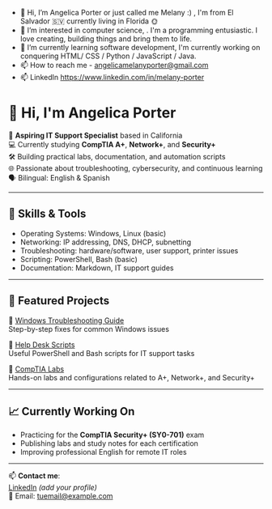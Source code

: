 - 👋 Hi, I’m Angelica Porter or just called me Melany :) , I'm from El Salvador 🇸🇻 currently living in Florida 🌞
- 👀 I’m interested in computer science, . I'm a programming entusiastic. I love creating, building things and bring them to life.
- 🌱 I’m currently learning software development, I'm currently working on conquering HTML/ CSS / Python / JavaScript / Java.
- 📫 How to reach me - angelicamelanyporter@gmail.com
- 📫 LinkedIn https://www.linkedin.com/in/melany-porter

# 👋 Hi, I'm Angelica Porter

🎯 **Aspiring IT Support Specialist** based in California  
💻 Currently studying **CompTIA A+**, **Network+**, and **Security+**  
🛠️ Building practical labs, documentation, and automation scripts  
🌐 Passionate about troubleshooting, cybersecurity, and continuous learning  
🗣️ Bilingual: English & Spanish

---

## 🧰 Skills & Tools

- Operating Systems: Windows, Linux (basic)
- Networking: IP addressing, DNS, DHCP, subnetting
- Troubleshooting: hardware/software, user support, printer issues
- Scripting: PowerShell, Bash (basic)
- Documentation: Markdown, IT support guides

---

## 📁 Featured Projects

🔹 [Windows Troubleshooting Guide](https://github.com/PorterAngelica/windows-troubleshooting-guide)  
Step-by-step fixes for common Windows issues

🔹 [Help Desk Scripts](https://github.com/PorterAngelica/helpdesk-scripts)  
Useful PowerShell and Bash scripts for IT support tasks

🔹 [CompTIA Labs](https://github.com/PorterAngelica/comptia-labs)  
Hands-on labs and configurations related to A+, Network+, and Security+

---

## 📈 Currently Working On

- Practicing for the **CompTIA Security+ (SY0-701)** exam
- Publishing labs and study notes for each certification
- Improving professional English for remote IT roles

---

📫 **Contact me**:  
[LinkedIn](https://www.linkedin.com/in/tuusuario) *(add your profile)*  
📧 Email: tuemail@example.com  
